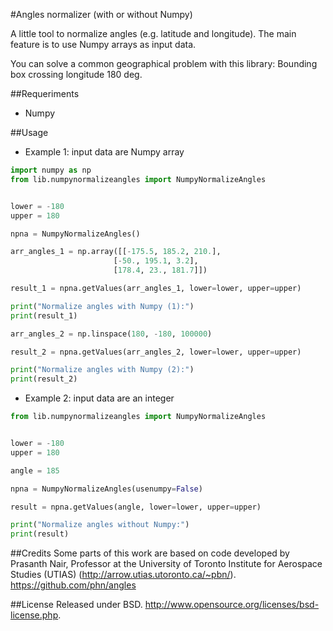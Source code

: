 #Angles normalizer (with or without Numpy)

A little tool to normalize angles (e.g. latitude and longitude).
The main feature is to use Numpy arrays as input data.

You can solve a common geographical problem with this library: Bounding box crossing longitude 180 deg.

##Requeriments
* Numpy

##Usage
* Example 1: input data are Numpy array
```python
import numpy as np
from lib.numpynormalizeangles import NumpyNormalizeAngles


lower = -180
upper = 180

npna = NumpyNormalizeAngles()

arr_angles_1 = np.array([[-175.5, 185.2, 210.],
                       [-50., 195.1, 3.2],
                       [178.4, 23., 181.7]])

result_1 = npna.getValues(arr_angles_1, lower=lower, upper=upper)

print("Normalize angles with Numpy (1):")
print(result_1)

arr_angles_2 = np.linspace(180, -180, 100000)

result_2 = npna.getValues(arr_angles_2, lower=lower, upper=upper)

print("Normalize angles with Numpy (2):")
print(result_2)        
```

* Example 2: input data are an integer
```python
from lib.numpynormalizeangles import NumpyNormalizeAngles


lower = -180
upper = 180

angle = 185

npna = NumpyNormalizeAngles(usenumpy=False)

result = npna.getValues(angle, lower=lower, upper=upper)

print("Normalize angles without Numpy:")
print(result)
```


##Credits
Some parts of this work are based on code developed by Prasanth Nair, Professor at the University of Toronto Institute for Aerospace Studies (UTIAS) (http://arrow.utias.utoronto.ca/~pbn/).
https://github.com/phn/angles


##License
Released under BSD.
http://www.opensource.org/licenses/bsd-license.php.
